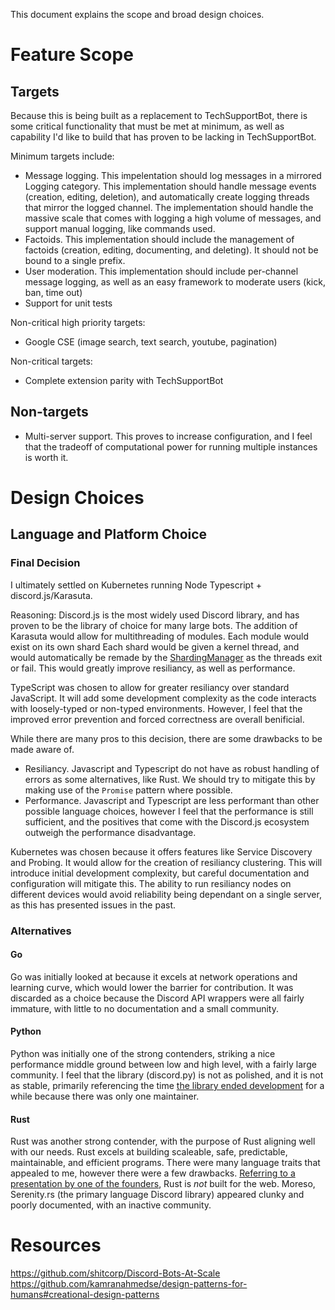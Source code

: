This document explains the scope and broad design choices. 
# Feature Scope
## Targets
Because this is being built as a replacement to TechSupportBot, there is some critical functionality that must be met at minimum, as well as capability I'd like to build that has proven to be lacking in TechSupportBot.

Minimum targets include:
- Message logging. This impelentation should log messages in a mirrored Logging category. This implementation should handle message events (creation, editing, deletion), and automatically create logging threads that mirror the logged channel. The implementation should handle the massive scale that comes with logging a high volume of messages, and support manual logging, like commands used.
- Factoids. This implementation should include the management of factoids (creation, editing, documenting, and deleting). It should not be bound to a single prefix.
- User moderation. This implementation should include per-channel message logging, as well as an easy framework to moderate users (kick, ban, time out)
- Support for unit tests

Non-critical high priority targets:
- Google CSE (image search, text search, youtube, pagination)

Non-critical targets:
- Complete extension parity with TechSupportBot

## Non-targets
- Multi-server support. This proves to increase configuration, and I feel that the tradeoff of computational power for running multiple instances is worth it.

# Design Choices
## Language and Platform Choice
### Final Decision
I ultimately settled on Kubernetes running Node Typescript + discord.js/Karasuta.

Reasoning:
Discord.js is the most widely used Discord library, and has proven to be the library of choice for many large bots. The addition of Karasuta would allow for multithreading of modules. Each module would exist on its own shard Each shard would be given a kernel thread, and would automatically be remade by the [ShardingManager](https://discord.js.org/#/docs/discord.js/main/class/Shard) as the threads exit or fail. This would greatly improve resiliancy, as well as performance.

TypeScript was chosen to allow for greater resiliancy over standard JavaScript. It will add some development complexity as the code interacts with loosely-typed or non-typed environments. However, I feel that the improved error prevention and forced correctness are overall benificial. 

While there are many pros to this decision, there are some drawbacks to be made aware of.
- Resiliancy. Javascript and Typescript do not have as robust handling of errors as some alternatives, like Rust. We should try to mitigate this by making use of the `Promise` pattern where possible.
- Performance. Javascript and Typescript are less performant than other possible language choices, however I feel that the performance is still sufficient, and the positives that come with the Discord.js ecosystem outweigh the performance disadvantage. 

Kubernetes was chosen because it offers features like Service Discovery and Probing. It would allow for the creation of resiliancy clustering. This will introduce initial development complexity, but careful documentation and configuration will mitigate this. The ability to run resiliancy nodes on different devices would avoid reliability being dependant on a single server, as this has presented issues in the past. 

### Alternatives
#### Go
Go was initially looked at because it excels at network operations and learning curve, which would lower the barrier for contribution. It was discarded as a choice because the Discord API wrappers were all fairly immature, with little to no documentation and a small community.

#### Python
Python was initially one of the strong contenders, striking a nice performance middle ground between low and high level, with a fairly large community. I feel that the library (discord.py) is not as polished, and it is not as stable, primarily referencing the time [the library ended development](https://dev.to/abhijithganesh/end-of-discord-py-58pc) for a while because there was only one maintainer.

#### Rust
Rust was another strong contender, with the purpose of Rust aligning well with our needs. Rust excels at building scaleable, safe, predictable, maintainable, and efficient programs. There were many language traits that appealed to me, however there were a few drawbacks. [Referring to a presentation by one of the founders](http://venge.net/graydon/talks/intro-talk.pdf), Rust is *not* built for the web. Moreso, Serenity.rs (the primary language Discord library) appeared clunky and poorly documented, with an inactive community. 

# Resources
https://github.com/shitcorp/Discord-Bots-At-Scale
https://github.com/kamranahmedse/design-patterns-for-humans#creational-design-patterns

